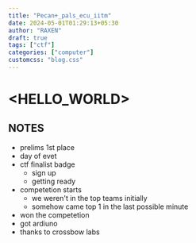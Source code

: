 ```yaml
---
title: "Pecan+_pals_ecu_iitm"
date: 2024-05-01T01:29:13+05:30
author: "RAXEN"
draft: true
tags: ["ctf"]
categories: ["computer"]
customcss: "blog.css"
---
```



# <HELLO_WORLD>


## NOTES

- prelims 1st place
- day of evet
- ctf finalist badge
    - sign up
    - getting ready
- competetion starts
    - we weren't in the top teams initially
    - somehow came top 1 in the last possible minute
- won the competetion
- got ardiuno
- thanks to crossbow labs
